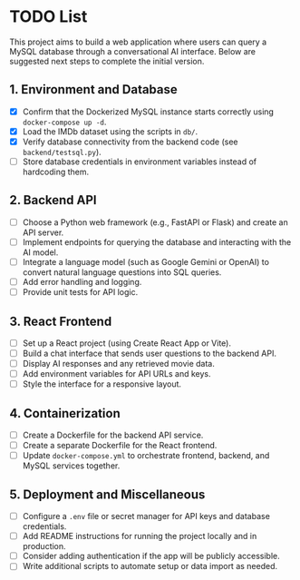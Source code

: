 # TODO List

This project aims to build a web application where users can query a MySQL database through a conversational AI interface. Below are suggested next steps to complete the initial version.

## 1. Environment and Database

- [x] Confirm that the Dockerized MySQL instance starts correctly using `docker-compose up -d`.
- [x] Load the IMDb dataset using the scripts in `db/`.
- [x] Verify database connectivity from the backend code (see `backend/testsql.py`).
- [ ] Store database credentials in environment variables instead of hardcoding them.

## 2. Backend API

- [ ] Choose a Python web framework (e.g., FastAPI or Flask) and create an API server.
- [ ] Implement endpoints for querying the database and interacting with the AI model.
- [ ] Integrate a language model (such as Google Gemini or OpenAI) to convert natural language questions into SQL queries.
- [ ] Add error handling and logging.
- [ ] Provide unit tests for API logic.

## 3. React Frontend

- [ ] Set up a React project (using Create React App or Vite).
- [ ] Build a chat interface that sends user questions to the backend API.
- [ ] Display AI responses and any retrieved movie data.
- [ ] Add environment variables for API URLs and keys.
- [ ] Style the interface for a responsive layout.

## 4. Containerization

- [ ] Create a Dockerfile for the backend API service.
- [ ] Create a separate Dockerfile for the React frontend.
- [ ] Update `docker-compose.yml` to orchestrate frontend, backend, and MySQL services together.

## 5. Deployment and Miscellaneous

- [ ] Configure a `.env` file or secret manager for API keys and database credentials.
- [ ] Add README instructions for running the project locally and in production.
- [ ] Consider adding authentication if the app will be publicly accessible.
- [ ] Write additional scripts to automate setup or data import as needed.
